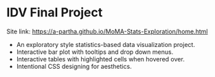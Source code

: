 # IDV Final Project
Site link: https://a-partha.github.io/MoMA-Stats-Exploration/home.html
<br>
- An exploratory style statistics-based data visualization project.
- Interactive bar plot with tooltips and drop down menus.
- Interactive tables with highlighted cells when hovered over.
- Intentional CSS designing for aesthetics.

